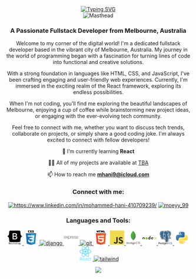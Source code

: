 <div align="center">
  <a href="https://git.io/typing-svg" style="display: block; text-align: center;">
    <img src="https://readme-typing-svg.demolab.com?font=Oswald&size=40&pause=1000&color=F71F49&center=true&vCenter=true&width=435&lines=Hi+There+%F0%9F%91%8B+;I'm+Mohammed!" alt="Typing SVG" />
  </a>
</div>


<div align="center">
  <div style="display: inline-block;">
<img src="https://mir-s3-cdn-cf.behance.net/project_modules/max_1200/81bb4b165684019.640b6038d133e.gif" alt="Masthead" height="400" width="100%"/>

  </div>
  <h3>A Passionate Fullstack Developer from Melbourne, Australia</h3>
    
   <p>Welcome to my corner of the digital world! I'm a dedicated fullstack developer based in the vibrant city of Melbourne, Australia. My journey in the world of programming began with a fascination for turning lines of code into functional and creative solutions.</p>
    
  <p>With a strong foundation in languages like HTML, CSS, and JavaScript, I've been crafting engaging and user-friendly web experiences. Currently, I'm immersed in the exciting realm of the React framework, exploring its endless possibilities.</p>
    
  <p>When I'm not coding, you'll find me exploring the beautiful landscapes of Melbourne, enjoying a cup of coffee while brainstorming new project ideas, or engaging with the ever-evolving tech community.</p>
    
  <p>Feel free to connect with me, whether you want to discuss tech trends, collaborate on projects, or simply share a good coding joke. I'm always excited to connect with fellow developers!</p>
    
<div align="center">
  
🌱 I’m currently learning **React**

👨‍💻 All of my projects are available at [TBA](TBA)

📫 How to reach me **mhani9@icloud.com**

<h3>Connect with me:</h3>
<p>
<a href="https://linkedin.com/in/https://www.linkedin.com/in/mohammed-hani-410709239/" target="blank"><img align="center" src="https://raw.githubusercontent.com/rahuldkjain/github-profile-readme-generator/master/src/images/icons/Social/linked-in-alt.svg" alt="https://www.linkedin.com/in/mohammed-hani-410709239/" height="30" width="40" /></a>
<a href="https://instagram.com/moeyy_99" target="blank"><img align="center" src="https://raw.githubusercontent.com/rahuldkjain/github-profile-readme-generator/master/src/images/icons/Social/instagram.svg" alt="moeyy_99" height="30" width="40" /></a>
</p>

<h3>Languages and Tools:</h3>
<p> <a href="https://getbootstrap.com" target="_blank" rel="noreferrer"> <img src="https://raw.githubusercontent.com/devicons/devicon/master/icons/bootstrap/bootstrap-plain-wordmark.svg" alt="bootstrap" width="40" height="40"/> </a> <a href="https://www.w3schools.com/css/" target="_blank" rel="noreferrer"> <img src="https://raw.githubusercontent.com/devicons/devicon/master/icons/css3/css3-original-wordmark.svg" alt="css3" width="40" height="40"/> </a> <a href="https://www.djangoproject.com/" target="_blank" rel="noreferrer"> <img src="https://cdn.worldvectorlogo.com/logos/django.svg" alt="django" width="40" height="40"/> </a> <a href="https://expressjs.com" target="_blank" rel="noreferrer"> <img src="https://raw.githubusercontent.com/devicons/devicon/master/icons/express/express-original-wordmark.svg" alt="express" width="40" height="40"/> </a> <a href="https://git-scm.com/" target="_blank" rel="noreferrer"> <img src="https://www.vectorlogo.zone/logos/git-scm/git-scm-icon.svg" alt="git" width="40" height="40"/> </a> <a href="https://www.w3.org/html/" target="_blank" rel="noreferrer"> <img src="https://raw.githubusercontent.com/devicons/devicon/master/icons/html5/html5-original-wordmark.svg" alt="html5" width="40" height="40"/> </a> <a href="https://developer.mozilla.org/en-US/docs/Web/JavaScript" target="_blank" rel="noreferrer"> <img src="https://raw.githubusercontent.com/devicons/devicon/master/icons/javascript/javascript-original.svg" alt="javascript" width="40" height="40"/> </a> <a href="https://www.mongodb.com/" target="_blank" rel="noreferrer"> <img src="https://raw.githubusercontent.com/devicons/devicon/master/icons/mongodb/mongodb-original-wordmark.svg" alt="mongodb" width="40" height="40"/> </a> <a href="https://nodejs.org" target="_blank" rel="noreferrer"> <img src="https://raw.githubusercontent.com/devicons/devicon/master/icons/nodejs/nodejs-original-wordmark.svg" alt="nodejs" width="40" height="40"/> </a> <a href="https://www.postgresql.org" target="_blank" rel="noreferrer"> <img src="https://raw.githubusercontent.com/devicons/devicon/master/icons/postgresql/postgresql-original-wordmark.svg" alt="postgresql" width="40" height="40"/> </a> <a href="https://www.python.org" target="_blank" rel="noreferrer"> <img src="https://raw.githubusercontent.com/devicons/devicon/master/icons/python/python-original.svg" alt="python" width="40" height="40"/> </a> <a href="https://reactjs.org/" target="_blank" rel="noreferrer"> <img src="https://raw.githubusercontent.com/devicons/devicon/master/icons/react/react-original-wordmark.svg" alt="react" width="40" height="40"/> </a> <a href="https://tailwindcss.com/" target="_blank" rel="noreferrer"> <img src="https://www.vectorlogo.zone/logos/tailwindcss/tailwindcss-icon.svg" alt="tailwind" width="40" height="40"/> </a> </p>

![](https://github-readme-streak-stats.herokuapp.com/?user=motech99&theme=radical&hide_border=true)

</div>
